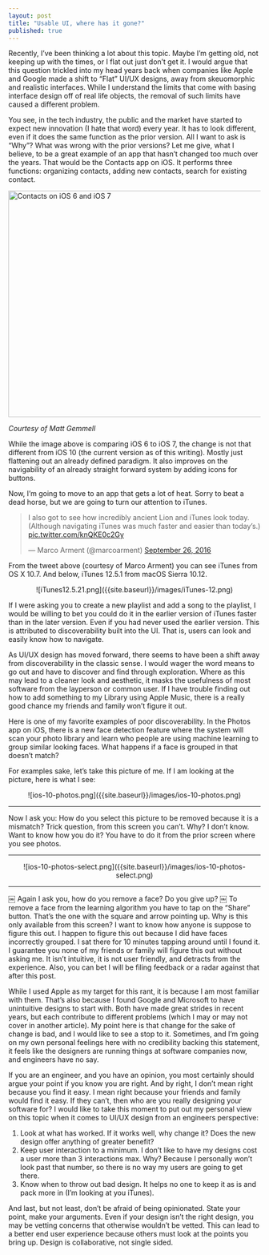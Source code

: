 ```yaml
---
layout: post
title: "Usable UI, where has it gone?"
published: true
---
```


Recently, I’ve been thinking a lot about this topic. Maybe I’m getting old, not keeping up with the times, or I flat out just don’t get it. I would argue that this question trickled into my head years back when companies like Apple and Google made a shift to “Flat” UI/UX designs, away from skeuomorphic and realistic interfaces. While I understand the limits that come with basing interface design off of real life objects, the removal of such limits have caused a different problem. 

You see, in the tech industry, the public and the market have started to expect new innovation (I hate that word) every year. It has to look different, even if it does the same function as the prior version. All I want to ask is “Why”? What was wrong with the prior versions? Let me give, what I believe, to be a great example of an app that hasn’t changed too much over the years. That would be the Contacts app on iOS. It performs three functions: organizing contacts, adding new contacts, search for existing contact.

<a data-flickr-embed="true"  href="https://www.flickr.com/photos/mattgemmell/9025739956" title="Contacts on iOS 6 and iOS 7"><img src="https://c5.staticflickr.com/4/3776/9025739956_f90cce7276_z.jpg" width="508" height="452" alt="Contacts on iOS 6 and iOS 7"></a><script async src="//embedr.flickr.com/assets/client-code.js" charset="utf-8"></script>

*Courtesy of Matt Gemmell*

While the image above is comparing iOS 6 to iOS 7, the change is not that different from iOS 10 (the current version as of this writing). Mostly just flattening out an already defined paradigm. It also improves on the navigability of an already straight forward system by adding icons for buttons.

Now, I’m going to move to an app that gets a lot of heat. Sorry to beat a dead horse, but we are going to turn our attention to iTunes.

<blockquote class="twitter-tweet" data-lang="en"><p lang="en" dir="ltr">I also got to see how incredibly ancient Lion and iTunes look today. (Although navigating iTunes was much faster and easier than today’s.) <a href="https://t.co/knQKE0c2Gy">pic.twitter.com/knQKE0c2Gy</a></p>&mdash; Marco Arment (@marcoarment) <a href="https://twitter.com/marcoarment/status/780502568170586112">September 26, 2016</a></blockquote> <script async src="//platform.twitter.com/widgets.js" charset="utf-8"></script>

From the tweet above (courtesy of Marco Arment) you can see iTunes from OS X 10.7. And below, iTunes 12.5.1 from macOS Sierra 10.12.

<p align="center">
    ![iTunes12.5.21.png]({{site.baseurl}}/images/iTunes-12.png)
</p>

If I were asking you to create a new playlist and add a song to the playlist, I would be willing to bet you could do it in the earlier version of iTunes faster than in the later version. Even if you had never used the earlier version. This is attributed to discoverability built into the UI. That is, users can look and easily know how to navigate.

As UI/UX design has moved forward, there seems to have been a shift away from discoverability in the classic sense. I would wager the word means to go out and have to discover and find through exploration. Where as this may lead to a cleaner look and aesthetic, it masks the usefulness of most software from the layperson or common user. If I have trouble finding out how to add something to my Library using Apple Music, there is a really good chance my friends and family won’t figure it out. 

Here is one of my favorite examples of poor discoverability. In the Photos app on iOS, there is a new face detection feature where the system will scan your photo library and learn who people are using machine learning to group similar looking faces. What happens if a face is grouped in that doesn’t match?

For examples sake, let’s take this picture of me. If I am looking at the picture, here is what I see:

<p align="center">
    ![ios-10-photos.png]({{site.baseurl}}/images/ios-10-photos.png)
</p>

------

Now I ask you: How do you select this picture to be removed because it is a mismatch? Trick question, from this screen you can’t. Why? I don’t know. Want to know how you do it? You have to do it from the prior screen where you see photos.

------
<p align="center">
    ![ios-10-photos-select.png]({{site.baseurl}}/images/ios-10-photos-select.png)
</p>

------
￼
Again I ask you, how do you remove a face? Do you give up?
￼
To remove a face from the learning algorithm you have to tap on the “Share” button. That’s the one with the square and arrow pointing up. Why is this only available from this screen? I want to know how anyone is suppose to figure this out. I happen to figure this out because I did have faces incorrectly grouped. I sat there for 10 minutes tapping around until I found it. I guarantee you none of my friends or family will figure this out without asking me. It isn’t intuitive, it is not user friendly, and detracts from the experience. Also, you can bet I will be filing feedback or a radar against that after this post.

While I used Apple as my target for this rant, it is because I am most familiar with them. That’s also because I found Google and Microsoft to have unintuitive designs to start with. Both have made great strides in recent years, but each contribute to different problems (which I may or may not cover in another article). My point here is that change for the sake of change is bad, and I would like to see a stop to it. Sometimes, and I’m going on my own personal feelings here with no credibility backing this statement, it feels like the designers are running things at software companies now, and engineers have no say. 

If you are an engineer, and you have an opinion, you most certainly should argue your point if you know you are right. And by right, I don’t mean right because you find it easy. I mean right because your friends and family would find it easy. If they can’t, then who are you really designing your software for? I would like to take this moment to put out my personal view on this topic when it comes to UI/UX design from an engineers perspective:

1. Look at what has worked. If it works well, why change it? Does the new design offer anything of greater benefit?
2. Keep user interaction to a minimum. I don’t like to have my designs cost a user more than 3 interactions max. Why? Because I personally won’t look past that number, so there is no way my users are going to get there.
3. Know when to throw out bad design. It helps no one to keep it as is and pack more in (I’m looking at you iTunes).

And last, but not least, don’t be afraid of being opinionated. State your point, make your arguments. Even if your design isn’t the right design, you may be vetting concerns that otherwise wouldn’t be vetted. This can lead to a better end user experience because others must look at the points you bring up. Design is collaborative, not single sided.
